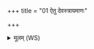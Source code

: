 +++
title = "01 ऐतु देवस्त्रायमाणः"

+++
<details><summary>मूलम् (WS)</summary>

ऐतु देवस्त्रायमाणः कुष्ठो हिमवतस्परि ।  
तक्मानं सर्वं नाशयन् सर्वाश्च यातुधान्यः ॥ १ ॥
</details>